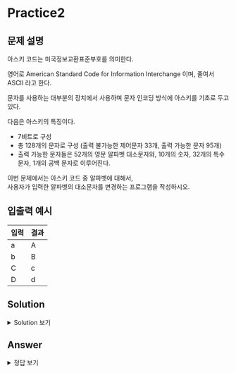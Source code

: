 Practice2
===

문제 설명
---
아스키 코드는 미국정보교환표준부호를 의미한다.  

영어로 American Standard Code for Information Interchange 이며, 줄여서 ASCII 라고 한다.  

문자를 사용하는 대부분의 장치에서 사용하며 문자 인코딩 방식에 아스키를 기초로 두고 있다.

다음은 아스키의 특징이다.
- 7비트로 구성
- 총 128개의 문자로 구성 (출력 불가능한 제어문자 33개, 출력 가능한 문자 95개)
- 출력 가능한 문자들은 52개의 영문 알파벳 대소문자와, 10개의 숫자, 32개의 특수 문자, 1개의 공백 문자로 이루어진다.

이번 문제에서는 아스키 코드 중 알파벳에 대해서,  
사용자가 입력한 알파벳의 대소문자를 변경하는 프로그램을 작성하시오. 


입출력 예시
---
|입력|결과|
|---|---|
|a|A|
|b|B|
|C|c|
|D|d|



Solution
---
<details>
<summary>Solution 보기</summary>
<div markdown="1">

<h4> 🍑 키워드 : 아스키 모드, if문 </h4>




</div>
</details>

Answer
---
<details>
<summary>정답 보기</summary>
<div markdown="1">

``` java
package Java_18_1;

import java.util.Scanner;

public class Practice2 {
    public static void solution() {
        Scanner sc = new Scanner(System.in);
        System.out.print("알파벳 입력: ");
        char input = sc.nextLine().charAt(0);
        int output = 0;

        int step = (int) 'a' - 'A';

        if (input >= 'a' && input <= 'z') {
            output = (int) input - step;
            System.out.println("대문자 변환: " + (char) output);
        } else if (input >= 'A' && input <= 'Z') {
            output = (int) input + step;
            System.out.println("소문자 변환: " + (char) +output);
        } else {
            System.out.println("입력하신 값이 알파벳이 아닙니다.");
        }


    }

    public static void reference() {
        int a = (int) 'a';
        System.out.println("a = " + a);
        int z = (int) 'z';
        System.out.println("z = " + z);
        int A = (int) 'A';
        System.out.println("A = " + A);
        int Z = (int) 'Z';
        System.out.println("Z = " + Z);
        int etc = (int) '%';
        System.out.println("etc = " + etc);
    }

    public static void main(String[] args) {
        reference();    // 아스키 코드 참고
        solution();
    }
}



```


</div>
</details>
